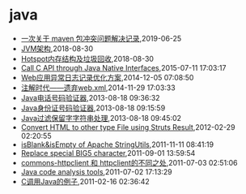 # java
* [一次关于 maven 包冲突问题解决记录](/2019/2019-06-25-maven-jar-conflict-record),2019-06-25
* [JVM架构](/2018/2018-08-30-jvm-arch),2018-08-30
* [Hotspot内存结构及垃圾回收](/2018/2018-08-30-hotspot-memory-and-gc),2018-08-30
* [Call C API through Java Native Interfaces](/2015/2015-07-11-call-c-api-through-java-native-interfaces),2015-07-11 17:03:17
* [Web应用异常日志记录优化方案](/2014/2014-12-05-web-error-log-method),2014-12-05 07:08:50
* [注解时代——遗弃web.xml](/2014/2014-11-29-deprecate-web-xml),2014-11-29 17:03:33
* [Java电话号码验证器](/2013/2013-08-18-java-tel-validator),2013-08-18 09:36:32
* [Java身份证号码验证器](/2013/2013-08-18-java-id-validator),2013-08-18 09:15:59
* [Java过滤保留字字符串处理](/2013/2013-08-18-java-filter-keeping-words),2013-08-18 09:45:02
* [Convert HTML to other type File using Struts Result](/2012/2012-02-29-convert-html-to-other-type-file-using-struts-result),2012-02-29 02:20:55
* [isBlank&isEmpty of Apache StringUtils](/2011/2011-11-11-isblankisempty-of-apache-stringutils),2011-11-11 08:41:19
* [Replace special BIG5 character](/2011/2011-09-01-replace-char-with-ufffd-when-decode-failed),2011-09-01 13:59:54
* [commons-httpclient 和 httpclient的不同之处](/2011/2011-07-03-commons-httpclient-and-httpclient),2011-07-03 02:51:06
* [Java code analysis tools](/2011/2011-07-02-java-code-analysis-tools),2011-07-02 17:13:29
* [C调用Java的例子](/2011/2011-02-16-c_invoke_java),2011-02-16 02:36:42
